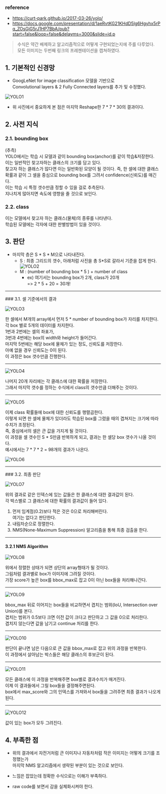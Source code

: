 ### reference
- https://curt-park.github.io/2017-03-26/yolo/
- https://docs.google.com/presentation/d/1aeRvtKG21KHdD5lg6Hgyhx5rPq_ZOsGjG5rJ1HP7BbA/pub?start=false&loop=false&delayms=3000&slide=id.p
 
 
> 수식은 약간 배제하고 알고리즘적으로 어떻게 구현되었는지에 주를 다루었다.  
> 모든 이미지는 두번째 링크의 프레젠테이션을 캡쳐하였다.


## 1. 기본적인 신경망
- GoogLeNet for image classification 모델을 기반으로  
  Convolutional layers & 2 Fully Connected layers를 추가 및 수정했다.
  
![YOLO1](http://drive.google.com/uc?id=1M1HGaHU4jIu0xx0vrAJpBlGCV_3j4jhg)

- 위 사진에서 중요하게 본 점은 마지막 Reshape한 7 \* 7 \* 30의 결과이다.

## 2. 사전 지식
### 2.1. bounding box

(추측)  
YOLO에서는 학습 시 모델과 같이 bounding box(anchor)를 같이 학습&저장한다.  
이는 일반적인 찾고자하는 클래스의 크기를 담고 있다.  
찾고자 하는 클래스가 많다면 이는 일반화된 모양이 될 것이다.
즉, 한 셀에 대한 클래스 확률과 같이 그 셀을 중심으로 bounding box를 그려서 confidence(신뢰도)를 매긴다.  
이는 학습 시 특정 갯수만큼 정할 수 있을 걸로 추측된다.  
지나치게 많아지면 속도에 영향을 줄 것으로 보인다.

### 2.2. class

이는 모델에서 찾고자 하는 클래스(물체)의 종류를 나타낸다.  
학습된 모델에는 각자에 대한 판별방법이 있을 것이다.


## 3. 판단
- 마지막 층은 S \* S \* M으로 나타내진다.
    - S : 최종 그리드의 갯수, 아래처럼 사진을 총 S*S로 갈라서 기준을 잡게 한다.
    ![YOLO2](http://drive.google.com/uc?id=1ExVJ5feqAmrHwcPk3-XhPLjahs3d2Fcm)
    - M : (number of bounding box * 5 ) + number of class
        - ex) 여기서는 bounding box가 2개, class가 20개  
          => 2 * 5 + 20 = 30개!

<hr>
### 3.1. 셀 기준에서의 결과

![YOLO3](http://drive.google.com/uc?id=1K3hJmJT6VuAsQSfMNJ1EwGzDl6rLSf0g)

한 셀에서 M개의 array에서 먼저 5 * number of bounding box가 자리를 차지한다.  
각 box 별로 5개의 데이터를 차지한다.  
1번과 2번에는 셀의 좌표가,  
3번과 4번에는 box의 width와 height가 들어간다.  
마지막 5번에는 해당 box에 물체가 있는 정도, 신뢰도를 저장한다.  
아예 없을 경우 신뢰도는 0이 된다.  
이 과정은 box 갯수만큼 진행한다.

<hr>

![YOLO4](http://drive.google.com/uc?id=1Hq1Nl_wvxFd2mCRIT4k2y5Wr0ylu6VQp)

나머지 20개 자리에는 각 클래스에 대한 확률을 저장한다.  
그래서 마지막 갯수를 정하는 수식에서 class의 갯수만큼 더해주는 것이다.

<hr>

![YOLO5](http://drive.google.com/uc?id=1ZgLOKU-pGYeXTFhWvuWfIJnWY9w97wIm)

이제 class 확률들에 box에 대한 신뢰도를 행렬곱한다.  
이렇게 되면 한 셀에 물체가 있더라도 학습된 box를 그렸을 때의 겹쳐지는 크기에 따라 수치가 조정된다.  
즉, 중심에서의 셀은 큰 값을 가지게 될 것이다.  
이 과정을 셀 갯수인 S \* S만큼 반복하게 되고, 결과는 한 셀당 box 갯수가 나올 것이다.  
예시에서는 7 \* 7 \* 2 = 98개의 결과가 나온다.

![YOLO6](http://drive.google.com/uc?id=1h8ULNAvdB1LAsZFgKEp1ToMNCCFtoZlo)

<hr>
### 3.2. 최종 판단

![YOLO7](http://drive.google.com/uc?id=1gVO4THkNQljmrgFe_s88BwZckg9Nps8R)

위의 결과로 같은 인덱스에 있는 값들은 한 클래스에 대한 결과값이 된다.  
각 박스별로 그 클래스에 대한 확률의 결과값이 들어 있다.  
1. 먼저 임계점(0.2)보다 적은 것은 0으로 처리해버린다.  
  여기는 없다고 판단한다.
2. 내림차순으로 정렬한다.  
3. NMS(None-Maximum Suppression) 알고리즘을 통해 최종 검출을 한다.

<hr>

#### 3.2.1 NMS Algorithm
![YOLO8](http://drive.google.com/uc?id=1ESm0QIRlH5Wkk1CgKGVLhWW7FJ2LD74f)

위에서 정렬한 상태가 되면 상단의 array형태가 될 것이다.  
그림처럼 결과별로 box가 이미지에 그려질 것이다.  
가장 score가 높은 box를 bbox_max로 잡고 0이 아닌 box들을 처리해나간다.

<hr>

![YOLO9](http://drive.google.com/uc?id=1SWRn_yeTrUo2EkHdetJJHJUfS5KkhGFi)

bbox_max 뒤로 이어지는 box들을 비교하면서 겹치는 범위(IoU, Intersection over Union)를 본다.  
겹치는 범위가 0.5보다 크면 이전 값이 크다고 판단하고 그 값을 0으로 처리한다.  
겹치지 않는다면 값을 남기고 continue 처리를 한다.

<hr>

![YOLO10](http://drive.google.com/uc?id=13HtOj0BPTOr4fLKQ2j4kYoUXzGrWzdGY)

판단이 끝나면 남은 다음으로 큰 값을 bbox_max로 잡고 위의 과정을 반복한다.  
이 과정에서 살아남는 박스들은 해당 클래스의 후보군이 된다.

<hr>

![YOLO11](http://drive.google.com/uc?id=13HtOj0BPTOr4fLKQ2j4kYoUXzGrWzdGY)

모든 클래스에 이 과정을 반복해주면 box별로 결과수치가 매겨진다.  
이제 이 결과들에서 그릴 box들을 결정해주면된다.  
box에서 max_score와 그의 인덱스를 가져와서 box들을 그려주면 최종 결과가 나오게 된다.

<hr>

![YOLO12](http://drive.google.com/uc?id=1SXNOFfepTpJkeDu6qGlpApF-_Zrg5Ulp)

값이 있는 box가 모두 그려진다.  

## 4. 부족한 점
- 위의 결과에서 자전거처럼 큰 이미지나 자동차처럼 작은 이미지는 어떻게 크기를 조정했는가  
  마지막 NMS 알고리즘에서 생략된 부분이 있는 것으로 보인다.

- 느낌은 잡았는데 정확한 수식으로는 이해가 부족하다.
- raw code를 보면서 감을 실체화시켜야 한다.







